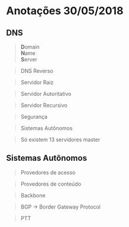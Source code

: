 Anotações 30/05/2018
====

DNS
---

>**D**omain<br>
 **N**ame<br>
 **S**erver

>DNS Reverso

>Servidor Raiz

>Servidor Autoritativo

>Servidor Recursivo

>Segurança

>Sistemas Autônomos

>Só existem 13 servidores master

Sistemas Autônomos
---

>Provedores de acesso

>Provedores de conteúdo

>Backbone

>BGP -> Border Gateway Protocol

>PTT